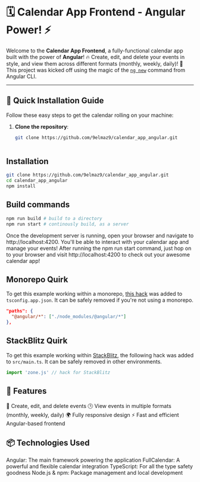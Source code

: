 
# 🗓️ Calendar App Frontend - Angular Power! ⚡️

Welcome to the **Calendar App Frontend**, a fully-functional calendar app built with the power of **Angular**! 🔥 Create, edit, and delete your events in style, and view them across different formats (monthly, weekly, daily)! 📅 This project was kicked off using the magic of the [`ng new`](https://angular.io/cli) command from Angular CLI.

---

## 🚀 Quick Installation Guide

Follow these easy steps to get the calendar rolling on your machine:

1. **Clone the  repository**:

   ```bash
   git clone https://github.com/9elmaz9/calendar_app_angular.git



## Installation

```bash
git clone https://github.com/9elmaz9/calendar_app_angular.git
cd calendar_app_angular
npm install
```

## Build commands

```bash
npm run build # build to a directory
npm run start # continously build, as a server
```
Once the development server is running, open your browser and navigate to http://localhost:4200. You'll be able to interact with your calendar app and manage your events!
After running the npm run start command, just hop on to your browser and visit http://localhost:4200 to check out your awesome calendar app!

## Monorepo Quirk

To get this example working within a monorepo, [this hack](https://stackoverflow.com/a/61801741/96342) was added to `tsconfig.app.json`. It can be safely removed if you're not using a monorepo.

```json
"paths": {
  "@angular/*": ["./node_modules/@angular/*"]
},
```

## StackBlitz Quirk

To get this example working within [StackBlitz](https://stackblitz.com/), the following hack was added to `src/main.ts`. It can be safely removed in other environments.

```ts
import 'zone.js' // hack for StackBlitz
```


  
## 🎉 Features

📅 Create, edit, and delete events
🕒 View events in multiple formats (monthly, weekly, daily)
🌍 Fully responsive design
⚡ Fast and efficient Angular-based frontend

## 📦 Technologies Used
Angular: The main framework powering the application
FullCalendar: A powerful and flexible calendar integration
TypeScript: For all the type safety goodness
Node.js & npm: Package management and local development
